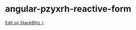 # angular-pzyxrh-reactive-form

[Edit on StackBlitz ⚡️](https://stackblitz.com/edit/angular-pzyxrh-reactive-form)